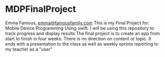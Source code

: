 # MDPFinalProject
Emma Famous, emma@famousfamily.com
This is my Final Project for: Mobile Device Programming Using swift. I will be using this repository to track progress and display results
  The final project is to create an app from start to finish in four weeks. There is no direction on content or topic. 
  It ends with a presentation to the class as well as weekly sprints reporting to my teacher as a "user"



